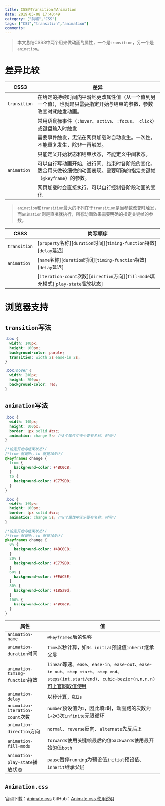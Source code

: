 ```yaml
---
title: CSS的Transition与Animation
date: 2019-05-08 17:40:49
category: ["前端","CSS"]
tags: ["CSS","transition","animation"]
comments:
---
```


> 本文总结CSS3中两个用来做动画的属性，一个是`transition`，另一个是`animation`。

<!--more-->

# 差异比较 #

|CSS3|差异|
|----|----|
|`transition`|在给定的持续时间内平滑地更改属性值（从一个值到另一个值），也就是只需要指定开始与结束的参数，参数改变时就触发动画。|
||常用语鼠标事件（`:hover`、`active`、`:focus`、`:click`）或键盘输入时触发|
||需要事件触发，无法在网页加载时自动发生。一次性，不能重复发生，除非一再触发。|
||只能定义开始状态和结束状态，不能定义中间状态。|
|`animation`|可以自行写动画开始、进行间、结束时各阶段的变化，适合用来做较细微的动画表现。需要明确的指定关键帧（`@keyframe`）的参数。|
||网页加载时会直接执行，可以自行控制各阶段动画的变化|

> `animation`和`transition`最大的不同在于`transition`是当参数改变时触发，而`animation`则是直接就执行，所有动画效果需要明确的指定关键帧的参数。

|CSS3|简写顺序|
|----|-------|
|`transition`|[`property`名称][`duration`时间][`timing-function`特效][`delay`延迟]|
|`animation`|[`name`名称][`duration`时间][`timing-function`特效][`delay`延迟]|
||[`iteration-count`次数][`direction`方向][`fill-mode`填充模式][`play-state`播放状态]|

# 浏览器支持 #

## `transition`写法 ##

```css
.box {
  width: 100px;
  height: 100px;
  background-color: purple;
  transition: width 2s ease-in 2s;
}

.box:hover {
  width: 200px;
  height: 200px;
  background-color: red;
}
```

## `animation`写法 ##

```css
.box {
  width: 100px;
  height: 100px;
  border: 1px solid #ccc;
  animation: change 5s; /*8个属性中至少要有名称、时间*/
}

/*设定开始与结束状态*/
/*from 就是0%，to 就是100%*/
@keyframes change {
  from {
    background-color: #4BC0C8;
  }
  to {
    background-color: #C779D0;
  }
}
```

```css
.box {
  width: 100px;
  height: 100px;
  border: 1px solid #ccc;
  animation: change 5s; /*8个属性中至少要有名称、时间*/
}

/*设定开始与结束状态*/
/*from 就是0%，to 就是100%*/
@keyframes change {
  0% {
    background-color: #4BC0C8;
  }
  20% {
    background-color: #C779D0;
  }
  60% {
    background-color: #FEAC5E;
  }
  80% {
    background-color: #185a9d;
  }
  100% {
    background-color: #4BC0C8;
  }
}
```

|属性|值|
|----|---|
|`animation-name`|`@keyframes`后的名称|
|`animation-duration`时间|`time`以秒计算，如`3s initial`预设值`inherit`继承父层|
|`animation-timing-function`特效|`linear`等速、`ease`、`ease-in`、`ease-out`、`ease-in-out`、`step-start`、`step-end`、`steps(int,start/end)`、`cubic-bezier(n,n,n,n)`[可上官网取值使用](https://cubic-bezier.com/#.17,.67,.83,.67)|
|`animation-delay`|以秒计算，如`2s`|
|`animation-iteration-count`次数|`number`预设值为`1`，因此填`2`时，动画跑的次数为`1+2=3`次`infinite`无限循环|
|`animation-direction`方向|`normal`、`reverse`反向、`alternate`先反后正|
|`animation-fill-mode`|`forwards`使用关键帧最后的值`backwards`使用最开始的值`both`|
|`animation-play-state`播放状态|`pause`暂停`running`为预设值`initial`预设值、`inherit`继承父层|

## `Animation.css` ##

官网下载：[Animate.css](https://daneden.github.io/animate.css/)
GitHub：[Animate.css 使用说明](https://github.com/daneden/animate.css)

